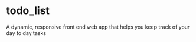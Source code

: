 # todo_list
A dynamic, responsive front end web app that helps you keep track of your day to day tasks 
